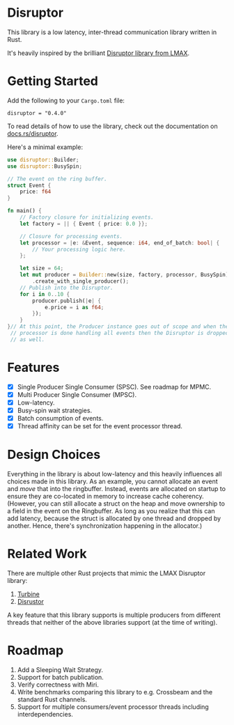 # Disruptor

This library is a low latency, inter-thread communication library written in Rust.

It's heavily inspired by the brilliant
[Disruptor library from LMAX](https://github.com/LMAX-Exchange/disruptor).

# Getting Started

Add the following to your `Cargo.toml` file:

    disruptor = "0.4.0"

To read details of how to use the library, check out the documentation on [docs.rs/disruptor](https://docs.rs/disruptor).

Here's a minimal example:

```rust
use disruptor::Builder;
use disruptor::BusySpin;

// The event on the ring buffer.
struct Event {
    price: f64
}

fn main() {
    // Factory closure for initializing events.
    let factory = || { Event { price: 0.0 }};

    // Closure for processing events.
    let processor = |e: &Event, sequence: i64, end_of_batch: bool| {
        // Your processing logic here.
    };

    let size = 64;
    let mut producer = Builder::new(size, factory, processor, BusySpin)
        .create_with_single_producer();
    // Publish into the Disruptor.
    for i in 0..10 {
        producer.publish(|e| {
            e.price = i as f64;
        });
    }
}// At this point, the Producer instance goes out of scope and when the
 // processor is done handling all events then the Disruptor is dropped
 // as well.
```

# Features

- [x] Single Producer Single Consumer (SPSC). See roadmap for MPMC.
- [x] Multi Producer Single Consumer (MPSC).
- [x] Low-latency.
- [x] Busy-spin wait strategies.
- [x] Batch consumption of events.
- [x] Thread affinity can be set for the event processor thread.

# Design Choices

Everything in the library is about low-latency and this heavily influences all choices made in this library.
As an example, you cannot allocate an event and *move* that into the ringbuffer. Instead, events
are allocated on startup to ensure they are co-located in memory to increase cache coherency.
(However, you can still allocate a struct on the heap and move ownership to a field in the event on the Ringbuffer.
As long as you realize that this can add latency, because the struct is allocated by one thread and dropped by another.
Hence, there's synchronization happening in the allocator.)

# Related Work

There are multiple other Rust projects that mimic the LMAX Disruptor library:
1. [Turbine](https://github.com/polyfractal/Turbine)
2. [Disrustor](https://github.com/sklose/disrustor)

A key feature that this library supports is multiple producers from different threads
that neither of the above libraries support (at the time of writing).

# Roadmap

1. Add a Sleeping Wait Strategy.
2. Support for batch publication.
3. Verify correctness with Miri.
4. Write benchmarks comparing this library to e.g. Crossbeam and the standard Rust channels.
5. Support for multiple consumers/event processor threads including interdependencies.
